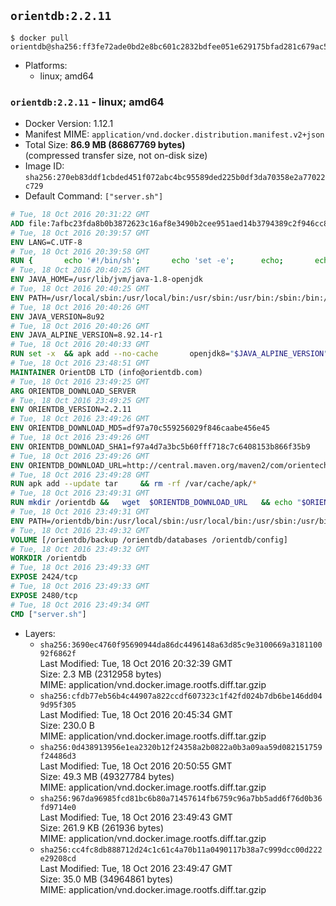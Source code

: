## `orientdb:2.2.11`

```console
$ docker pull orientdb@sha256:ff3fe72ade0bd2e8bc601c2832bdfee051e629175bfad281c679ac53e3e24ce8
```

-	Platforms:
	-	linux; amd64

### `orientdb:2.2.11` - linux; amd64

-	Docker Version: 1.12.1
-	Manifest MIME: `application/vnd.docker.distribution.manifest.v2+json`
-	Total Size: **86.9 MB (86867769 bytes)**  
	(compressed transfer size, not on-disk size)
-	Image ID: `sha256:270eb83ddf1cbded451f072abc4bc95589ded225b0df3da70358e2a77022c729`
-	Default Command: `["server.sh"]`

```dockerfile
# Tue, 18 Oct 2016 20:31:22 GMT
ADD file:7afbc23fda8b0b3872623c16af8e3490b2cee951aed14b3794389c2f946cc8c7 in / 
# Tue, 18 Oct 2016 20:39:57 GMT
ENV LANG=C.UTF-8
# Tue, 18 Oct 2016 20:39:58 GMT
RUN { 		echo '#!/bin/sh'; 		echo 'set -e'; 		echo; 		echo 'dirname "$(dirname "$(readlink -f "$(which javac || which java)")")"'; 	} > /usr/local/bin/docker-java-home 	&& chmod +x /usr/local/bin/docker-java-home
# Tue, 18 Oct 2016 20:40:25 GMT
ENV JAVA_HOME=/usr/lib/jvm/java-1.8-openjdk
# Tue, 18 Oct 2016 20:40:25 GMT
ENV PATH=/usr/local/sbin:/usr/local/bin:/usr/sbin:/usr/bin:/sbin:/bin:/usr/lib/jvm/java-1.8-openjdk/jre/bin:/usr/lib/jvm/java-1.8-openjdk/bin
# Tue, 18 Oct 2016 20:40:26 GMT
ENV JAVA_VERSION=8u92
# Tue, 18 Oct 2016 20:40:26 GMT
ENV JAVA_ALPINE_VERSION=8.92.14-r1
# Tue, 18 Oct 2016 20:40:33 GMT
RUN set -x 	&& apk add --no-cache 		openjdk8="$JAVA_ALPINE_VERSION" 	&& [ "$JAVA_HOME" = "$(docker-java-home)" ]
# Tue, 18 Oct 2016 23:48:51 GMT
MAINTAINER OrientDB LTD (info@orientdb.com)
# Tue, 18 Oct 2016 23:49:25 GMT
ARG ORIENTDB_DOWNLOAD_SERVER
# Tue, 18 Oct 2016 23:49:25 GMT
ENV ORIENTDB_VERSION=2.2.11
# Tue, 18 Oct 2016 23:49:26 GMT
ENV ORIENTDB_DOWNLOAD_MD5=df97a70c559256029f846caabe456e45
# Tue, 18 Oct 2016 23:49:26 GMT
ENV ORIENTDB_DOWNLOAD_SHA1=f97a4d7a3bc5b60fff718c7c6408153b866f35b9
# Tue, 18 Oct 2016 23:49:26 GMT
ENV ORIENTDB_DOWNLOAD_URL=http://central.maven.org/maven2/com/orientechnologies/orientdb-community/2.2.11/orientdb-community-2.2.11.tar.gz
# Tue, 18 Oct 2016 23:49:28 GMT
RUN apk add --update tar     && rm -rf /var/cache/apk/*
# Tue, 18 Oct 2016 23:49:31 GMT
RUN mkdir /orientdb &&   wget  $ORIENTDB_DOWNLOAD_URL   && echo "$ORIENTDB_DOWNLOAD_MD5 *orientdb-community-$ORIENTDB_VERSION.tar.gz" | md5sum -c -   && echo "$ORIENTDB_DOWNLOAD_SHA1 *orientdb-community-$ORIENTDB_VERSION.tar.gz" | sha1sum -c -   && tar -xvzf orientdb-community-$ORIENTDB_VERSION.tar.gz -C /orientdb --strip-components=1   && rm orientdb-community-$ORIENTDB_VERSION.tar.gz   && rm -rf /orientdb/databases/*
# Tue, 18 Oct 2016 23:49:31 GMT
ENV PATH=/orientdb/bin:/usr/local/sbin:/usr/local/bin:/usr/sbin:/usr/bin:/sbin:/bin:/usr/lib/jvm/java-1.8-openjdk/jre/bin:/usr/lib/jvm/java-1.8-openjdk/bin
# Tue, 18 Oct 2016 23:49:32 GMT
VOLUME [/orientdb/backup /orientdb/databases /orientdb/config]
# Tue, 18 Oct 2016 23:49:32 GMT
WORKDIR /orientdb
# Tue, 18 Oct 2016 23:49:33 GMT
EXPOSE 2424/tcp
# Tue, 18 Oct 2016 23:49:33 GMT
EXPOSE 2480/tcp
# Tue, 18 Oct 2016 23:49:34 GMT
CMD ["server.sh"]
```

-	Layers:
	-	`sha256:3690ec4760f95690944da86dc4496148a63d85c9e3100669a318110092f6862f`  
		Last Modified: Tue, 18 Oct 2016 20:32:39 GMT  
		Size: 2.3 MB (2312958 bytes)  
		MIME: application/vnd.docker.image.rootfs.diff.tar.gzip
	-	`sha256:cfdb77eb56b4c44907a822ccdf607323c1f42fd024b7db6be146dd049d95f305`  
		Last Modified: Tue, 18 Oct 2016 20:45:34 GMT  
		Size: 230.0 B  
		MIME: application/vnd.docker.image.rootfs.diff.tar.gzip
	-	`sha256:0d438913956e1ea2320b12f24358a2b0822a0b3a09aa59d082151759f24486d3`  
		Last Modified: Tue, 18 Oct 2016 20:50:55 GMT  
		Size: 49.3 MB (49327784 bytes)  
		MIME: application/vnd.docker.image.rootfs.diff.tar.gzip
	-	`sha256:967da96985fcd81bc6b80a71457614fb6759c96a7bb5add6f76d0b36fd9714e0`  
		Last Modified: Tue, 18 Oct 2016 23:49:43 GMT  
		Size: 261.9 KB (261936 bytes)  
		MIME: application/vnd.docker.image.rootfs.diff.tar.gzip
	-	`sha256:cc4fc8db888712d24c1c61c4a70b11a0490117b38a7c999dcc00d222e29208cd`  
		Last Modified: Tue, 18 Oct 2016 23:49:47 GMT  
		Size: 35.0 MB (34964861 bytes)  
		MIME: application/vnd.docker.image.rootfs.diff.tar.gzip
